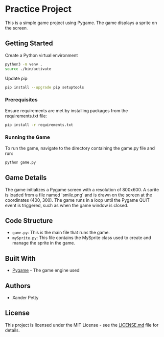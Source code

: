 # Practice Project

This is a simple game project using Pygame. The game displays a sprite on the screen.

## Getting Started

Create a Python virtual environment
```bash
python3 -m venv .
source ./bin/activate
```

Update pip
```bash
pip install --upgrade pip setuptools
```

### Prerequisites

Ensure requirements are met by installing packages from the requirements.txt file:

```bash
pip install -r requirements.txt
```

### Running the Game

To run the game, navigate to the directory containing the game.py file and run:

```bash
python game.py
```

## Game Details

The game initializes a Pygame screen with a resolution of 800x600. A sprite is loaded from a file named 'smile.png' and is drawn on the screen at the coordinates (400, 300). The game runs in a loop until the Pygame QUIT event is triggered, such as when the game window is closed.

## Code Structure

- `game.py`: This is the main file that runs the game.
- `mySprite.py`: This file contains the MySprite class used to create and manage the sprite in the game.

## Built With

- [Pygame](https://www.pygame.org/news) - The game engine used

## Authors

- Xander Petty

## License

This project is licensed under the MIT License - see the [LICENSE.md](LICENSE.md) file for details.